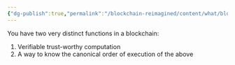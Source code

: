 ```yaml
---
{"dg-publish":true,"permalink":"/blockchain-reimagined/content/what/blockchains-are-overrated/","hide":true,"created":"2024-10-26T11:17:48.692+01:00","updated":"2024-10-26T14:15:55.790+01:00"}
---
```



You have two very distinct functions in a blockchain: 
1. Verifiable trust-worthy computation
2. A way to know the canonical order of execution of the above


